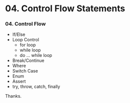 # 04. Control Flow Statements 

### 04. Control Flow 
- If/Else 
- Loop Control 
    - for loop
    - while loop 
    - do ... while loop
- Break/Continue 
- Where
- Switch Case 
- Enum
- Assert 
- try, throw, catch, finally  

Thanks.

